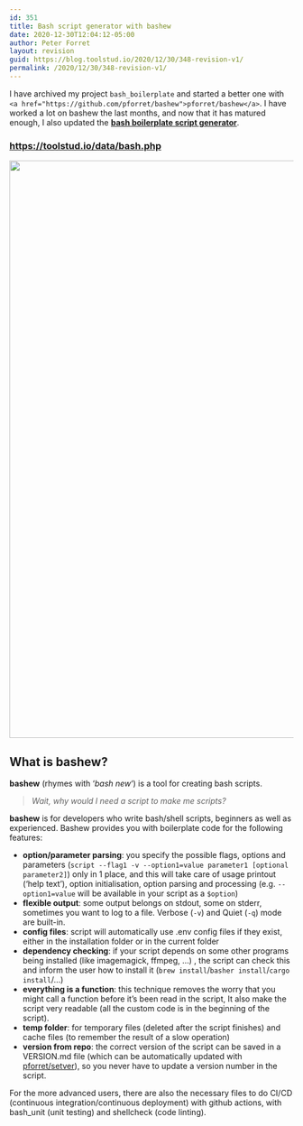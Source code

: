 ```yaml
---
id: 351
title: Bash script generator with bashew
date: 2020-12-30T12:04:12-05:00
author: Peter Forret
layout: revision
guid: https://blog.toolstud.io/2020/12/30/348-revision-v1/
permalink: /2020/12/30/348-revision-v1/
---
```

I have archived my project `bash_boilerplate` and started a better one with `<a href="https://github.com/pforret/bashew">pforret/bashew</a>`. I have worked a lot on bashew the last months, and now that it has matured enough, I also updated the **<a href="https://toolstud.io/data/bash.php" data-type="URL" data-id="https://toolstud.io/data/bash.php">bash boilerplate script generator</a>**.

### <https://toolstud.io/data/bash.php><figure class="wp-block-image size-large">

[<img loading="lazy" width="606" height="1024" src="https://blog.toolstud.io/wp-content/uploads/2020/12/image-606x1024.png" alt="" class="wp-image-349" srcset="https://blog.toolstud.io/wp-content/uploads/2020/12/image-606x1024.png 606w, https://blog.toolstud.io/wp-content/uploads/2020/12/image-296x500.png 296w, https://blog.toolstud.io/wp-content/uploads/2020/12/image.png 623w" sizes="(max-width: 606px) 100vw, 606px" />](https://toolstud.io/data/bash.php)</figure> 

## What is bashew?

**bashew** (rhymes with &#8216;_bash new_&#8216;) is a tool for creating bash scripts.

<blockquote class="wp-block-quote">
  <p>
    <em>Wait, why would I need a script to make me scripts?</em><a href="https://github.com/pforret/bashew#features"></a>
  </p>
</blockquote>

**bashew** is for developers who write bash/shell scripts, beginners as well as experienced. Bashew provides you with boilerplate code for the following features:

  * **option/parameter parsing**: you specify the possible flags, options and parameters (`script --flag1 -v --option1=value parameter1 [optional parameter2]`) only in 1 place, and this will take care of usage printout (&#8216;help text&#8217;), option initialisation, option parsing and processing (e.g. `--option1=value` will be available in your script as a `$option`)
  * **flexible output**: some output belongs on stdout, some on stderr, sometimes you want to log to a file. Verbose (`-v`) and Quiet (`-q`) mode are built-in.
  * **config files**: script will automatically use .env config files if they exist, either in the installation folder or in the current folder
  * **dependency checking**: if your script depends on some other programs being installed (like imagemagick, ffmpeg, &#8230;) , the script can check this and inform the user how to install it (`brew install`/`basher install`/`cargo install`/&#8230;)
  * **everything is a function**: this technique removes the worry that you might call a function before it&#8217;s been read in the script, It also make the script very readable (all the custom code is in the beginning of the script).
  * **temp folder**: for temporary files (deleted after the script finishes) and cache files (to remember the result of a slow operation)
  * **version from repo**: the correct version of the script can be saved in a VERSION.md file (which can be automatically updated with [pforret/setver](https://github.com/pforret/setver)), so you never have to update a version number in the script.

For the more advanced users, there are also the necessary files to do CI/CD (continuous integration/continuous deployment) with github actions, with bash_unit (unit testing) and shellcheck (code linting).